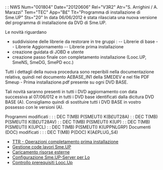  :  : NWS Num="001804" Date="20120606" Rel="V3R2" Atr="S. Arrighini / A. Marazzi" Tem="TEC" App="B£" Tit="Programma di installazione di Sme.UP" Sts="20"
In data 06/06/2012 è stata rilasciata una nuova versione del programma di installazione da DVD di Sme.UP.

Le novità riguardano
- suddivisione delle librerie da restorare in tre gruppi : 
-- Librerie di base
-- Librerie Aggiornamento
-- Librerie prima installazione
- creazione guidata di JOBD e utente
- creazione passo finale con completamento installazione (Looc.UP, SmeNS, SmeDG, SmePD ecc.)

Tutti i dettagli della nuova procedura sono reperibili nella documentazione relativa, quindi nel documento A£BASE_IN1 della SMEDEV e nel file PDF Smeup - Prima installazione.pdf presente su ogni DVD BASE.

Tali novità saranno presenti in tutti i DVD aggiornamento con data successiva al 07/06/012 e in tutti i DVD base identificati dalla dicitura DVD BASE (A).
Consigliamo quindi di sostituire tutti i DVD BASE in vostro possesso con le versioni (A).

Programmi modificati : 
 :  : DEC T(MB) P(SMEUTI) K(B£UT28A)
 :  : DEC T(MB) P(SMEUTI) K(B£UT28AV)
 :  : DEC T(MB) P(SMEUTI) K(UP)
 :  : DEC T(MB) P(SMEUTI) K(UPCL)
 :  : DEC T(MB) P(SMEUTI) K(UPPNLGRP)
Documenti (DOC) modificati : 
 :  : DEC T(MB) P(DOC) K(A£PLUG_S4)
- [TTR - Operazioni completamento prima installazione](Sorgenti/DOC/TA/B£AMO/A£PLUG_INS)
- [Gestione code lavori Sme.UP](Sorgenti/DOC/TA/B£AMO/A£PLUG_IN0)
- [Caricamento risorse esterne](Sorgenti/DOC/TA/B£AMO/A£PLUG_IN1)
- [Configurazione Sme.UP-Server per Lo](Sorgenti/DOC/TA/B£AMO/LOBASE_02A)
- [Controllo prerequisiti Looc.Up](Sorgenti/DOC/TA/B£AMO/LOBASE_03)
